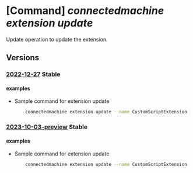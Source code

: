 # [Command] _connectedmachine extension update_

Update operation to update the extension.

## Versions

### [2022-12-27](/Resources/mgmt-plane/L3N1YnNjcmlwdGlvbnMve30vcmVzb3VyY2Vncm91cHMve30vcHJvdmlkZXJzL21pY3Jvc29mdC5oeWJyaWRjb21wdXRlL21hY2hpbmVzL3t9L2V4dGVuc2lvbnMve30=/2022-12-27.xml) **Stable**

<!-- mgmt-plane /subscriptions/{}/resourcegroups/{}/providers/microsoft.hybridcompute/machines/{}/extensions/{} 2022-12-27 -->

#### examples

- Sample command for extension update
    ```bash
        connectedmachine extension update --name CustomScriptExtension --type CustomScriptExtension --publisher Microsoft.Compute --type-handler-version 1.10 --machine-name myMachine --resource-group myResourceGroup
    ```

### [2023-10-03-preview](/Resources/mgmt-plane/L3N1YnNjcmlwdGlvbnMve30vcmVzb3VyY2Vncm91cHMve30vcHJvdmlkZXJzL21pY3Jvc29mdC5oeWJyaWRjb21wdXRlL21hY2hpbmVzL3t9L2V4dGVuc2lvbnMve30=/2023-10-03-preview.xml) **Stable**

<!-- mgmt-plane /subscriptions/{}/resourcegroups/{}/providers/microsoft.hybridcompute/machines/{}/extensions/{} 2023-10-03-preview -->

#### examples

- Sample command for extension update
    ```bash
        connectedmachine extension update --name CustomScriptExtension --type CustomScriptExtension --publisher Microsoft.Compute --type-handler-version 1.10 --machine-name myMachine --resource-group myResourceGroup
    ```
